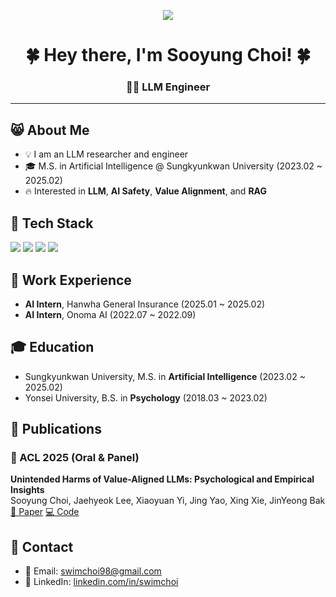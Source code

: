 <p align="center">
  <img src="https://capsule-render.vercel.app/api?type=blur&height=300&color=gradient&customColorList=0,3,3,3,2&text=Howdy!"/>
</p>

<h1 align="center">🍀 Hey there, I'm Sooyung Choi! 🍀</h1>
<h3 align="center">👩‍💻 LLM Engineer</h3>

---

## 😸 About Me
- 💡 I am an LLM researcher and engineer
- 🎓 M.S. in Artificial Intelligence @ Sungkyunkwan University (2023.02 ~ 2025.02)  
- 🔥 Interested in **LLM**, **AI Safety**, **Value Alignment**, and **RAG**

## 🧠 Tech Stack
<p>
  <img src="https://img.shields.io/badge/Python-3776AB?style=for-the-badge&logo=python&logoColor=white"/>
  <img src="https://img.shields.io/badge/PyTorch-EE4C2C?style=for-the-badge&logo=pytorch&logoColor=white"/>
  <img src="https://img.shields.io/badge/TensorFlow-FF6F00?style=for-the-badge&logo=tensorflow&logoColor=white"/>
  <img src="https://img.shields.io/badge/GitHub-181717?style=for-the-badge&logo=github&logoColor=white"/>
</p>

## 💼 Work Experience
- **AI Intern**, Hanwha General Insurance (2025.01 ~ 2025.02)  
- **AI Intern**, Onoma AI (2022.07 ~ 2022.09)

## 🎓 Education
- Sungkyunkwan University, M.S. in **Artificial Intelligence** (2023.02 ~ 2025.02)  
- Yonsei University, B.S. in **Psychology** (2018.03 ~ 2023.02)

## 📄 Publications
### 🔹 ACL 2025 (Oral & Panel)
**Unintended Harms of Value-Aligned LLMs: Psychological and Empirical Insights**  
Sooyung Choi, Jaehyeok Lee, Xiaoyuan Yi, Jing Yao, Xing Xie, JinYeong Bak 
 [🔗 Paper](https://arxiv.org/abs/2506.06404) [💻 Code](https://github.com/Human-Language-Intelligence/Unintended-Harms-LLM)

## 🤝 Contact
- 📧 Email: swimchoi98@gmail.com  
- 🔗 LinkedIn: [linkedin.com/in/swimchoi](https://www.linkedin.com/in/swimchoi/)
